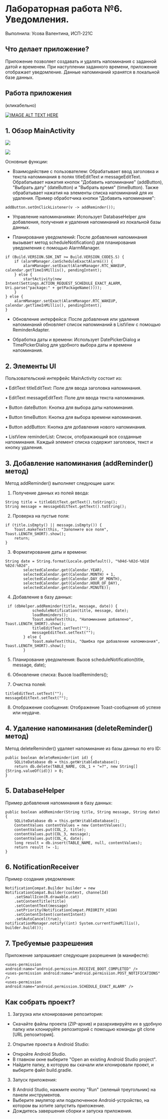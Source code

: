 # Лабораторная работа №6. Уведомления. 

Выполнила: Усова Валентина, ИСП-221С
## Что делает приложение?

Приложение позволяет создавать и удалять напоминания с заданной датой и временем. При наступлении заданного времени, приложение отображает уведомление. Данные напоминаний хранятся в локальной базе данных.

## Работа приложения

(кликабельно)

[![IMAGE ALT TEXT HERE](https://img.youtube.com/vi/L9eOcCEkh54/default.jpg)](https://www.youtube.com/shorts/L9eOcCEkh54)

## 1. Обзор MainActivity
![](https://github.com/nnka1/mobile_development.lab6/blob/main/photo_2024-12-04_17-32-08.jpg)

![](https://github.com/nnka1/mobile_development.lab6/blob/main/photo_2024-12-04_17-33-51.jpg)

Основные функции:

* Взаимодействие с пользователем: Обрабатывает ввод заголовка и текста напоминания в полях titleEditText и messageEditText. Обрабатывает нажатия кнопок "Добавить напоминание" (addButton), "Выбрать дату" (dateButton) и "Выбрать время" (timeButton). Также обрабатывает нажатия на элементы списка напоминаний для их удаления. Пример обработчика кнопки "Добавить напоминание":
```
addButton.setOnClickListener(v -> addReminder());

```
* Управление напоминаниями: Использует DatabaseHelper для добавления, получения и удаления напоминаний из локальной базы данных.

* Планирование уведомлений: После добавления напоминания вызывает метод scheduleNotification() для планирования уведомления с помощью AlarmManager. 
```
if (Build.VERSION.SDK_INT >= Build.VERSION_CODES.S) {
    if (alarmManager.canScheduleExactAlarms()) {
        alarmManager.setExact(AlarmManager.RTC_WAKEUP, calendar.getTimeInMillis(), pendingIntent);
    } else {
        startActivity(new Intent(Settings.ACTION_REQUEST_SCHEDULE_EXACT_ALARM, Uri.parse("package:" + getPackageName())));
    }
} else {
    alarmManager.setExact(AlarmManager.RTC_WAKEUP, calendar.getTimeInMillis(), pendingIntent);
}

```
* Обновление интерфейса: После добавления или удаления напоминаний обновляет список напоминаний в ListView с помощью ReminderAdapter.

* Обработка даты и времени: Использует DatePickerDialog и TimePickerDialog для удобного выбора даты и времени напоминания.

## 2. Элементы UI

Пользовательский интерфейс MainActivity состоит из:

• EditText titleEditText: Поле для ввода заголовка напоминания.

• EditText messageEditText: Поле для ввода текста напоминания.

• Button dateButton: Кнопка для выбора даты напоминания.

• Button timeButton: Кнопка для выбора времени напоминания.

• Button addButton: Кнопка для добавления нового напоминания.

• ListView reminderList: Список, отображающий все созданные напоминания. Каждый элемент списка содержит заголовок, текст и кнопку удаления.


## 3. Добавление напоминания (addReminder() метод)

Метод addReminder() выполняет следующие шаги:

1. Получение данных из полей ввода:
```
String title = titleEditText.getText().toString();
String message = messageEditText.getText().toString();

```
2. Проверка на пустые поля:
```
if (title.isEmpty() || message.isEmpty()) {
    Toast.makeText(this, "Заполните все поля", Toast.LENGTH_SHORT).show();
    return;
}

```
3. Форматирование даты и времени:
```
String date = String.format(Locale.getDefault(), "%04d-%02d-%02d %02d:%02d",
        selectedCalendar.get(Calendar.YEAR),
        selectedCalendar.get(Calendar.MONTH) + 1,
        selectedCalendar.get(Calendar.DAY_OF_MONTH),
        selectedCalendar.get(Calendar.HOUR_OF_DAY),
        selectedCalendar.get(Calendar.MINUTE));

```
4. Добавление в базу данных:
```
 if (dbHelper.addReminder(title, message, date)) {
            scheduleNotification(title, message, date);
            loadReminders();
            Toast.makeText(this, "Напоминание добавлено", Toast.LENGTH_SHORT).show();
            titleEditText.setText("");
            messageEditText.setText("");
        } else {
            Toast.makeText(this, "Ошибка при добавлении напоминания", Toast.LENGTH_SHORT).show();
        }

```
5. Планирование уведомления: Вызов scheduleNotification(title, message, date);

6. Обновление списка: Вызов loadReminders();

7. Очистка полей:
```
titleEditText.setText("");
messageEditText.setText("");

```
8. Отображение сообщения: Отображение Toast-сообщения об успехе или неудаче.

## 4. Удаление напоминания (deleteReminder() метод)

Метод deleteReminder() удаляет напоминание из базы данных по его ID:
```
public boolean deleteReminder(int id) {
    SQLiteDatabase db = this.getWritableDatabase();
    return db.delete(TABLE_NAME, COL_1 + "=?", new String[]{String.valueOf(id)}) > 0;
}

```
## 5. DatabaseHelper

Пример добавления напоминания в базу данных:
```
public boolean addReminder(String title, String message, String date) {
    SQLiteDatabase db = this.getWritableDatabase();
    ContentValues contentValues = new ContentValues();
    contentValues.put(COL_2, title);
    contentValues.put(COL_3, message);
    contentValues.put(COL_4, date);
    long result = db.insert(TABLE_NAME, null, contentValues);
    return result != -1;
}

```
## 6. NotificationReceiver 

Пример создания уведомления:
```
NotificationCompat.Builder builder = new NotificationCompat.Builder(context, channelId)
    .setSmallIcon(R.drawable.cat)
    .setContentTitle(title)
    .setContentText(message)
    .setPriority(NotificationCompat.PRIORITY_HIGH)
    .setContentIntent(contentIntent)
    .setAutoCancel(true);
notificationManager.notify((int) System.currentTimeMillis(), builder.build());

```
## 7. Требуемые разрешения

Приложение запрашивает следующие разрешения (в манифесте):
```
<uses-permission android:name="android.permission.RECEIVE_BOOT_COMPLETED" />
<uses-permission android:name="android.permission.POST_NOTIFICATIONS" />
<uses-permission android:name="android.permission.SCHEDULE_EXACT_ALARM" />

```

## Как собрать проект?
1. Загрузка или клонирование репозитория:
* Скачайте файлы проекта (ZIP-архив) и разархивируйте их в удобную папку или клонируйте репозиторий с помощью команды git clone [URL репозитория].

2. Открытие проекта в Android Studio:
* Откройте Android Studio.
* В главном окне выберите "Open an existing Android Studio project".
* Найдите папку, в которую вы скачали или клонировали проект, и выберите файл build.gradle.

3. Запуск приложения:
* В Android Studio, нажмите кнопку "Run" (зеленый треугольник) на панели инструментов.
* Выберите эмулятор или подключенное Android-устройство, на котором вы хотите запустить приложение.
* Дождитесь завершения сборки и запуска приложения.
